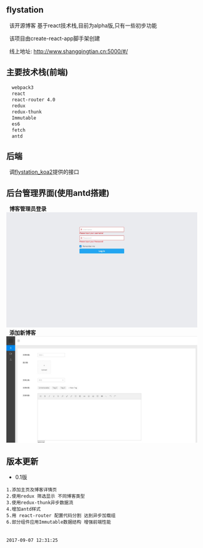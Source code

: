 ## flystation 
   该开源博客 基于react技术栈,目前为alpha版,只有一些初步功能
   
   该项目由create-react-app脚手架创建
   
   线上地址: http://www.shangqingtian.cn:5000/#/


## 主要技术栈(前端)

   ```
     webpack3 
     react
     react-router 4.0
     redux
   redux-thunk
   Immutable
     es6
     fetch
     antd
   ```
   
## 后端

    调[flystation_koa2](https://github.com/ElonXun/flystation_koa2)提供的接口


## 后台管理界面(使用antd搭建)
   **博客管理员登录**
   ![admin](https://github.com/ElonXun/flystation_alpha/blob/master/example/image/3DC89429-6DDC-4E1B-A281-4D42D60FDBB0.png)
   **添加新博客**
   ![backView](https://github.com/ElonXun/flystation_alpha/blob/master/example/image/2980A65C-E858-4744-904F-12B2256C74CF.png)
   
## 版本更新
* 0.1版
 ```
1.添加主页及博客详情页
2.使用redux 筛选显示 不同博客类型
3.使用redux-thunk异步数据流
4.增加antd样式
5.用 react-router 配置代码分割 达到异步加载组
6.部分组件应用Immutable数据结构 增强前端性能


2017-09-07 12:31:25
    
```
  
